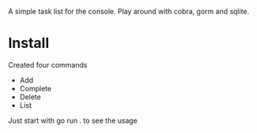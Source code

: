A simple task list for the console.
Play around with cobra, gorm and sqlite.

# Install
Created four commands
- Add
- Complete
- Delete
- List

Just start with go run . to see the usage
